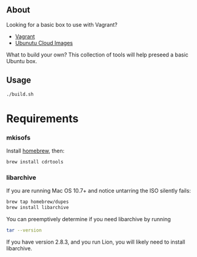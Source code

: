 ## About
Looking for a basic box to use with Vagrant?

- [Vagrant](https://github.com/mitchellh/vagrant/wiki/Available-Vagrant-Boxes)
- [Ubunutu Cloud Images](http://cloud-images.ubuntu.com/vagrant/)

What to build your own? This collection of tools will help preseed a basic Ubuntu box.

## Usage

```sh
./build.sh
```

# Requirements

### mkisofs

Install [homebrew](http://mxcl.github.com/homebrew/), then:

```sh
brew install cdrtools  
```

### libarchive

If you are running Mac OS 10.7+ and notice untarring the ISO silently fails:

```sh
brew tap homebrew/dupes
brew install libarchive
```

You can preemptively determine if you need libarchive by running

```sh
tar --version
```

If you have version 2.8.3, and you run Lion, you will likely need to install
libarchive.

